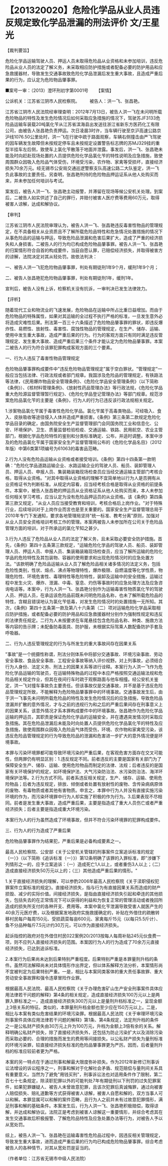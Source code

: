 # 【201320020】危险化学品从业人员违反规定致化学品泄漏的刑法评价 文/王星光

【裁判要旨】

危险化学品运输驾驶人员、押运人员未取得危险品从业资格和未参加培训，违反危险品从业人员的法定了解义务，未采取相应防护措施或者配备必要的防护用品和应急救援器材，导致发生交通事故致危险化学品泄漏后发生重大事故，且造成严重后果的行为，应认定为危险物品肇事罪。

■案号一审：（2013）澄环刑初字第0001号 　　【案情】

公诉机关：江苏省江阴市人民检察院。 　　被告人：洪一飞、张昌艳。

江苏省江阴市人民法院经审理查明：2012年7月13日，被告人洪一飞在未问明所载危险物品的特性及发生危险情况后如何采取应急措施的情况下，驾驶苏JF3133危险品运输车装载20吨氯化苄从江苏省滨海县出发送往浙江省新东方医药化工有限公司，由被告人张昌艳负责押运。次日凌晨3时许，当车辆行驶至京沪高速公路京沪线1076.50公里处时，洪一飞在行驶中疏于路面观察，车辆右侧撞击由严飞驾驶的因车辆发生故障但未按规定停车且未按规定设置警告标志牌的苏MJ329挂的重型半挂车左后侧，致使车上氯化苄散落于地面并泄露。事发后，洪一飞、张昌艳未能及时向赶赴现场处置的人员提供危险化学品氯化苄的特性说明及应急措施，致使周围群众因吸入危险品气体受伤，环境受污染，农作物、家禽等受损坏，直接经济损失70余万元。经无锡市公安局交通巡逻警察支队高速公路二大队鉴定，洪一飞负此事故的主要责任。另查明，张昌艳所持的危险物品押运证系从他人处购买而来，并未参加任何培训与考试。

案发后，被告人洪一飞、张昌艳主动报警，并滞留在现场等候公安机关处理。到案后，二被告人如实供述了自己的罪行，并赔付被害人医疗费等费用60万元，取得被害人谅解，达成和解协议。

【审判】

江苏省江阴市人民法院审理认为，被告人洪一飞、张昌艳违反毒害性物品的管理规定，在不具备相关从业资质且不了解所载危险品特性和危急情况处置措施的情况下从事危险品的运输与押运，导致危险品泄漏和危害后果扩大，造成了严重的经济损失和人身损害。二被告人的行为均已构成危险物品肇事罪。被告人洪一飞、张昌艳的归案情形符合自首的构成要件，当庭自愿认罪，已赔偿经济损失，并取得被害方的谅解，法院决定对其从轻处罚。故依法判决：

一、被告人洪一飞犯危险物品肇事罪，判处有期徒刑1年9个月，缓刑1年9个月；

二、被告人张昌艳犯危险物品肇事罪，判处有期徒刑1年，缓刑1年。

宣判后，被告人没有上诉，检察机关没有抗诉，一审判决已发生法律效力。

【评析】

随着现代工业和物流业的飞速发展，危险物品在运输中所占比重日益增加。而由于危险物品的特殊属性，如果对其运输的全过程不执行严格的标准，一旦发生意外必将造成灾难性后果。刑法第一百三十六条描述了危险物品肇事罪的罪状，即违反爆炸性、易燃性、放射性、毒害性、腐蚀性物品的管理规定，在生产、储存、运输、使用中发生重大事故，造成严重后果的行为。行为的客观方面只有同时满足违反管理规定、发生重大事故、造成严重后果三个条件才能认定为危险物品肇事罪。本案二被告人的行为符合该罪犯罪构成客观方面的三个要素。

一、行为人违反了毒害性物品管理规定

危险物品肇事罪构成要件中"违反危险物品管理规定"属于空白罪状。"管理规定"一般应当包括法律、行政法规或者部门规章。我国涉及危险品的管理规定，有铁路法等法律，《民用爆炸物品安全管理条例》、《危险化学品安全管理条例》（以下简称《条例》）、《核材料管理条例》、《放射性药品管理办法》等行政法规，《危险化学品重大危险源监督管理暂行规定》、《危险化学品登记管理办法》等部门规章。规范涉案危险品氯化苄的主要是《条例》，行为人的行为已违反该行政法规相关规定。

1.涉案物品氯化苄属于毒害性危险化学品。氯化苄属于高毒类物品，可经吸入、食入、皮肤吸收等途径侵入人体并造成严重损害。《条例》第三条第二款规定危险化学品目录的确定，由国务院安全生产监督管理部门会同国务院工业和信息化、公安、环境保护、卫生、质量监督检验检疫、交通运输、铁路、民用航空、农业主管部门，根据化学品危险特性的鉴别和分类标准确定、公布，并适时调整。本案中涉及的危险品氯化苄属于国家安全生产监督管理局公布的《危险化学品名目》（2012年版）中第6类第1项编号为61063的毒害品范畴。

2.行为人没有危险品运输从业资格或者接受培训。《条例》第四十四条第一款明确："危险化学品道路运输企业、水路运输企业的驾驶人员、船员、装卸管理人员、押运人员、申报人员、集装箱装箱现场检查员应当经交通运输主管部门考核合格，取得从业资格。"对其中取得从业资格的理解不宜简单地以行为人是否拥有从业资格证书为判断标准。从规定内容看，应当经考核合格是取得从业资格的前提条件。本案中，被告人张昌艳的押运员从业资格证系从他人处购买而来，本人未参加任何相关学习考核，应当认定为没有危险品押运员的从业资格。该《条例》第四条第三款又规定，"从业人员应当接受教育和培训，考核合格后上岗作业。"对于特殊行业，后续培训对于上岗作业而言也是至关重要的。国家安全生产监督管理总局于2010年专门下发通知，要求各地管理局坚持"统一标准、教考分离"原则，加强对从业人员安全资格培训考核工作的管理。本案两被告人未参加所在公司关于危险品管理方面的培训，对于所承运的氯化苄知之甚少。

3.行为人违反了危险品从业人员的法定了解义务，且未采取必要安全防护措施。首先，《条例》第四十五条第三款规定，"运输危险化学品的驾驶人员、船员、装卸管理人员、押运人员、申报人员、集装箱装箱现场检查员，应当了解所运输的危险化学品的危险特性及其包装物、容器的使用要求和出现危险情况时的应急处置方法。"该款明确了危险品运输从业人员了解危险品相关诸多情况的法定义务，包括危险性类别，性状、熔点、沸点等物理特性，爆炸极限、自燃温度等化学性质，物理危险性、环境危害性、毒理特性等危险特性，装卸及运输中的安全措施，运输过程中发生火灾、爆炸、泄漏、中毒、窒息、灼伤等事故时的应急处理方法及应急咨询电话等。本案中，行为人洪一飞、张昌艳分别作为运输毒害性物质氯化苄的驾驶人员、押运人员，在承运该危险品前既未问明危险品名称，也未了解所载危险品的特性，含糊且错误地认为氯化苄低毒，对发生危险情况时的处置措施一无所知。其次，《条例》第四十五条第一款及第八十六条第（二）项对运输危险化学品采取相应防护措施，或者配备必要的防护用品和应急救援器材分别作为强制性规定和违反的法律责任规定。二行为人未按要求在车尾悬挂包含危险品名称、种类、施救方法等内容的告示牌；未配备防毒面具、防护服，未根据实际驾乘人数配备防护手套及呼吸器。

二、行为人违反管理规定的行为与所发生的重大事故间存在因果关系

"事故"是一个统摄性称谓，刑法分则体系中将部分交通事故、环境污染事故、劳动安全事故、食品安全事故、工程安全事故等纳入评价视野。对上列事故，必须结合行为人身份、法定义务、刑法上的因果关系等进行诠释。本案行为人洪一飞作为危险化学品运输的驾驶员，在运输特殊物品的过程中本应严格按照交通运输法规和危险品相关规定作业，但其在夜间行车时疏于观察路面与他车相撞。经公安机关鉴定，洪一飞对撞车事故负主要责任。但该事故仅是交通事故，并不是基于违反危险品管理规定所致，不能解释为危险物品肇事罪中的环境事故。交通事故发生后，由于洪一飞事先未问明所载危险品的特性及发生危险情况后的应急措施，导致危险品泄漏并扩散的意外情况，才与之前的违规行为和之后的严重后果间存在刑事意义上的因果关系，该意外情况才系本罪构成要件中的环境事故。张昌艳作为危险化学品运输的押运员，其职责是保证危险化学品的运输安全，并在遭遇突发情况时采取应急措施。其在危险品泄漏后未能及时向处置人员提供危险化学品氯化苄的特性及应急措施，致使周围群众因吸入危险品气体而受伤，环境、农作物和家禽受污染，该违反危险品管理规定的行为导致危险品的泄漏和危害进一步扩大的意外情况便是环境事故。

本罪与污染环境罪都可能导致环境污染的严重后果，在客观危害方面存在交叉可能性，但两罪仍有明显区别：1.违反规定不同。前者违反的主要是国家有关部门为了保障安全生产、储存、运输、使用危险物品而制定的法律、法规；后者违反的是国家有关环境保护的规定，如环境保护法、大气污染防治法、水污染防治法、海洋环境保护法等。2.行为方式不同。前者系违反相关规定，生产、储存、运输、使用危险物品；后者为违反规定，排放、倾倒或者处置有放射性的废物、含传染病病原体的废物、有毒物质或者其他有害物质。申言之，本罪中行为人并没有直接实施污染环境的作为，而污染环境罪中行为人却实施了积极的作为行为。3.后果表现不尽相同。前者是发生重大事故，造成严重后果，主要是指造成了重大人员伤亡或者严重经济损失；后者主要是指造成重大环境污染。

本案行为人的行为虽然造成了环境事故，但并不符合污染环境罪的犯罪构成要件。

三、行为人的行为造成了严重后果

危险物品肇事罪作为结果犯，严重后果是必备构成要素之一。

最高人民检察院、公安部《关于公安机关管辖的刑事案件立案追诉标准的规定（一）》（以下简称《追诉标准（一）》）第12条明确了该罪的入罪标准，即"涉嫌下列情形之一的，应予立案追诉：（一）造成死亡1人以上，或者重伤3人以上；（二）造成直接经济损失50万元以上的；（三）其他造成严重后果的情形。"

1.关于直接经济损失的理解，可以参酌2006年最高人民检察院《关于渎职侵权犯罪案件立案标准的规定》。直接经济损失，指与行为有直接因果关系而造成的财产损毁、减少的实际价值。间接经济损失，是指由直接经济损失引起和牵连的其他损失，包括失去的在正常情况下可以获得的利益和为恢复正常的管理活动或者挽回所造成的损失所支付的各种开支、费用等。本案中氯化苄泄漏导致受害人就医产生的40余万元医疗费，以及根据案发地政府实施救援确定的，补贴在外借住的疏散转移村民每户每周150元、受损蔬菜每亩600元、家禽每斤15元（以每只5.5斤计）、鱼不分品种每斤7.5元计约30万元，可以作为直接经济损失。

起诉指控的政府对在外借住村民022案例20/2013按每人每周补贴245元伙食费一项，则不应列入直接经济损失的范围。本案因行为人的行为造成了70余万元直接经济损失，已达到追诉标准。

2.本案行为后果尚未达到后果特别严重程度。后果特别严重是本罪量刑升档的条件。虽然司法解释尚未对具体情形作出界定，但以体系解释方法分析，本案情形尚不宜被判定为后果特别严重。一是，相比与本案同类客体的重大责任事故罪、重大劳动安全事故罪和强令违章冒险作业罪。

根据最高人民法院、最高人民检察院《关于办理危害矿山生产安全刑事案件具体应用法律若干问题的解释》第4条的相关规定，造成直接经济损失100万元以上是两罪入罪标准之一，造成直接经济损失300万元以上是量刑升档标准之一，呈现金额上3倍关系的特征。类似的，本罪量刑升档金额也至少应在150万元以上。二是，相比与本案有类似危害结果的环境污染罪。根据最高人民法院《关于审理环境污染刑事案件具体应用法律若干问题的解释》第1条、第4条规定，法定刑升档的条件之一是公私财产损失由30万元上升为100万元，升档为金额上3倍有余的关系。解释明确公私财产损失，除了直接经济损失外，还包括为防止污染扩大以及消除污染而采取必要的、合理的措施而发生的费用等间接损失。以公私财产损失为量刑标准的环境污染罪，较直接经济损失标准的危险品肇事罪更为严厉。因而，后者量刑升档的标准应较前者更为严格。

本案的另一特点在于通过刑事和解最大限度弥补损失。作为2012年新修订刑事诉讼法增设的诉讼程序之一，刑事和解对于化解社会矛盾、规范赔偿与量刑间关系具有重要意义。当然为了避免"用钱买刑"，刑事诉讼法也对适用条件作了限制，第二百七十七条规定，除渎职犯罪以外的可能判处7年有期徒刑以下刑罚的过失犯罪案件，如果犯罪嫌疑人、被告人未曾故意犯罪，且该次犯罪后真诚悔罪，通过向被害人赔偿损失、赔礼道歉等方式获得被害人谅解，被害人自愿和解的，双方当事人可以和解。本罪显属可以和解的案件范畴，且行为人之前并未有过故意犯罪情形，满足刑事和解的基础条件。本案发生后，行为人洪一飞、张昌艳积极赔偿，取得谅解，并达成和解协议。法院正是考虑到被害人谅解这一重要情形，并综合考虑其在发生交通事故后积极报警、了解危险品特性及应急处置办法等行为，对被告人予以从宽处罚。

综上，被告人洪一飞、张昌艳在运输毒害性危险品过程中，因违反相关管理规定，导致发生重大事故，进而造成严重后果的行为均已构成危险物品肇事罪。综合考虑被告人的各种情节，对其从宽处罚是妥当的。

（作者单位：江苏省无锡市中级人民法院）